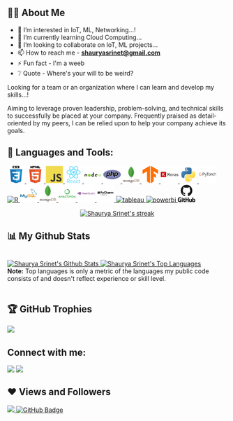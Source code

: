 ## 🙋‍♂️ About Me

- 👀 I’m interested in IoT, ML, Networking...!
- 🌱 I’m currently learning Cloud Computing...
- 💞️ I’m looking to collaborate on IoT, ML projects...
- 📫 How to reach me - **shauryasrinet@gmail.com**
- ⚡ Fun fact - I'm a weeb
- ❔ Quote - Where's your will to be weird?

 
Looking for a team or an organization where I can learn and develop my skills...! 

Aiming to leverage proven leadership, problem-solving, and technical skills to successfully be placed at your company. Frequently praised as detail-oriented by my peers, I can be relied upon to help your company achieve its goals.

 
 
## 🚀 Languages and Tools:

<p align="left">
  <!-- Frontend Technologies -->
  <a href="https://www.w3schools.com/css/" target="_blank">
    <img src="https://raw.githubusercontent.com/devicons/devicon/master/icons/css3/css3-original-wordmark.svg" alt="css3" width="40" height="40"/>
  </a>
  <a href="https://www.w3.org/html/" target="_blank">
    <img src="https://raw.githubusercontent.com/devicons/devicon/master/icons/html5/html5-original-wordmark.svg" alt="html5" width="40" height="40"/>
  </a>
  <a href="https://www.javascript.com/" target="_blank">
    <img src="https://raw.githubusercontent.com/devicons/devicon/master/icons/javascript/javascript-original.svg" alt="javascript" width="40" height="40"/>
  </a>
  <a href="https://reactjs.org/" target="_blank">
    <img src="https://raw.githubusercontent.com/devicons/devicon/master/icons/react/react-original-wordmark.svg" alt="react" width="40" height="40"/>
  </a>

  <!-- Backend Technologies -->
  <a href="https://nodejs.org/" target="_blank">
    <img src="https://raw.githubusercontent.com/devicons/devicon/master/icons/nodejs/nodejs-original-wordmark.svg" alt="nodejs" width="40" height="40"/>
  </a>
  <a href="https://www.php.net/" target="_blank">
    <img src="https://raw.githubusercontent.com/devicons/devicon/master/icons/php/php-original.svg" alt="php" width="40" height="40"/>
  </a>
  <a href="https://www.mongodb.com/" target="_blank">
    <img src="https://raw.githubusercontent.com/devicons/devicon/master/icons/mongodb/mongodb-original-wordmark.svg" alt="mongodb" width="40" height="40"/>
  </a>

  <!-- Data Science and Machine Learning -->
  <a href="https://www.tensorflow.org/" target="_blank">
    <img src="https://raw.githubusercontent.com/devicons/devicon/master/icons/tensorflow/tensorflow-original.svg" alt="tensorflow" width="40" height="40"/>
  </a>
  <a href="https://keras.io/" target="_blank">
    <img src="https://raw.githubusercontent.com/devicons/devicon/master/icons/keras/keras-original-wordmark.svg" alt="keras" width="40" height="40"/>
  </a>
  <a href="https://scikit-learn.org/" target="_blank">
    <img src="https://raw.githubusercontent.com/devicons/devicon/master/icons/python/python-original.svg" alt="scikit-learn" width="40" height="40"/>
  </a>
  <a href="https://pytorch.org/" target="_blank">
    <img src="https://raw.githubusercontent.com/devicons/devicon/master/icons/pytorch/pytorch-original-wordmark.svg" alt="pytorch" width="40" height="40"/>
  </a>
  <a href="https://www.r-project.org/" target="_blank">
    <img src="https://www.r-project.org/logo/Rlogo.svg" alt="R" width="40" height="40"/>
  </a>

  <!-- Database and Cloud Technologies -->
  <a href="https://www.mysql.com/" target="_blank">
    <img src="https://raw.githubusercontent.com/devicons/devicon/master/icons/mysql/mysql-original-wordmark.svg" alt="mysql" width="40" height="40"/>
  </a>
  <a href="https://www.mongodb.com/" target="_blank">
    <img src="https://raw.githubusercontent.com/devicons/devicon/master/icons/mongodb/mongodb-original-wordmark.svg" alt="mongodb" width="40" height="40"/>
  </a>

  <!-- IDEs and Tools -->
  <a href="https://www.anaconda.com/" target="_blank">
    <img src="https://raw.githubusercontent.com/devicons/devicon/master/icons/anaconda/anaconda-original-wordmark.svg" alt="anaconda" width="40" height="40"/>
  </a>
  <a href="https://code.visualstudio.com/" target="_blank">
    <img src="https://raw.githubusercontent.com/devicons/devicon/master/icons/visualstudio/visualstudio-plain-wordmark.svg" alt="vscode" width="40" height="40"/>
  </a>
  <a href="https://www.jetbrains.com/pycharm/" target="_blank">
    <img src="https://raw.githubusercontent.com/devicons/devicon/master/icons/pycharm/pycharm-original-wordmark.svg" alt="pycharm" width="40" height="40"/>
  </a>

  <!-- Visualization and Business Intelligence -->
  <a href="https://www.tableau.com/" target="_blank">
    <img src="https://www.tableau.com/sites/default/files/pages/tableau-logo.svg" alt="tableau" width="40" height="40"/>
  </a>
  <a href="https://powerbi.microsoft.com/" target="_blank">
    <img src="https://raw.githubusercontent.com/devicons/devicon/master/icons/powerbi/powerbi-plain-wordmark.svg" alt="powerbi" width="40" height="40"/>
  </a>

  <!-- Version Control and Collaboration -->
  <a href="https://github.com/" target="_blank">
    <img src="https://raw.githubusercontent.com/devicons/devicon/master/icons/github/github-original-wordmark.svg" alt="github" width="40" height="40"/>
  </a>
</p>


<p align="center">
  <a href="https://github.com/footcricket05/github-readme-streak-stats">
    <img title="🔥 Get streak stats for your profile at git.io/streak-stats" alt="Shaurya Srinet's streak" src="https://github-readme-streak-stats.herokuapp.com/?user=footcricket05&theme=black-ice&hide_border=true&stroke=0000&background=060A0CD0"/>
  </a>
</p>




## 📊 My Github Stats

<br/>
<a href="https://github.com/footcricket05/github-readme-stats">
  <img alt="Shaurya Srinet's Github Stats" src="https://github-readme-stats.vercel.app/api?username=footcricket05&show_icons=true&count_private=true&theme=react&hide_border=true&bg_color=0D1117" />
</a>
<a href="https://github.com/footcricket05/github-readme-stats">
  <img alt="Shaurya Srinet's Top Languages" src="https://github-readme-stats.vercel.app/api/top-langs/?username=footcricket05&langs_count=8&count_private=true&layout=compact&theme=react&hide_border=true&bg_color=0D1117" />
</a>
<br/>
<b>Note:</b> Top languages is only a metric of the languages my public code consists of and doesn't reflect experience or skill level.
<br/>
<br/>



## 🏆 GitHub Trophies
![](https://github-profile-trophy.vercel.app/?username=footcricket05&margin-w=8&margin-h=4&theme=onedark)



## Connect with me:
<p align="left">
  <a href="https://www.linkedin.com/in/shaurya-srinet/"><img src="https://img.icons8.com/fluent/48/000000/linkedin.png"/></a>
  <a href="https://www.instagram.com/_shaurya_srinet/"><img src="https://img.icons8.com/fluent/48/000000/instagram-new.png"/></a>
</p>



## ❤ Views and Followers
<a href="https://github.com/Meghna-DAS/github-profile-views-counter">
    <img src="https://komarev.com/ghpvc/?username=footcricket05">
</a>
<a href="https://github.com/footcricket05?tab=followers">
    <img src="https://img.shields.io/github/followers/footcricket05?label=Followers&style=social" alt="GitHub Badge">
</a>






